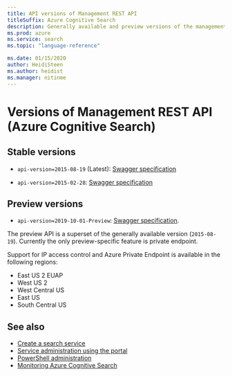```yaml
---
title: API versions of Management REST API 
titleSuffix: Azure Cognitive Search
description: Generally available and preview versions of the management REST API used to provision search services on Azure.
ms.prod: azure
ms.service: search
ms.topic: "language-reference"

ms.date: 01/15/2020
author: HeidiSteen
ms.author: heidist
ms.manager: nitinme
---
```


# Versions of Management REST API (Azure Cognitive Search)

## Stable versions

+ `api-version=2015-08-19` (Latest): [Swagger specification](https://github.com/Azure/azure-rest-api-specs/tree/master/specification/search/resource-manager/Microsoft.Search/stable/2015-08-19)

+ `api-version=2015-02-28`: [Swagger specification](https://github.com/Azure/azure-rest-api-specs/tree/master/specification/search/resource-manager/Microsoft.Search/stable/2015-02-28)

## Preview versions

+ `api-version=2019-10-01-Preview`: [Swagger specification](https://github.com/Azure/azure-rest-api-specs/tree/master/specification/search/resource-manager/Microsoft.Search/preview/2019-10-01-preview).

The preview API is a superset of the generally available version (`2015-08-19`). Currently the only preview-specific feature is private endpoint.

Support for IP access control and Azure Private Endpoint is available in the following regions:

+ East US 2 EUAP
+ West US 2
+ West Central US
+ East US
+ South Central US

## See also

+ [Create a search service](https://docs.microsoft.com/azure/search/search-create-service-portal)
+ [Service administration using the portal](https://docs.microsoft.com/azure/search/search-manage)
+ [PowerShell administration](https://docs.microsoft.com/azure/search/search-manage-powershell)
+ [Monitoring Azure Cognitive Search](https://docs.microsoft.com/azure/search/search-monitor-usage)